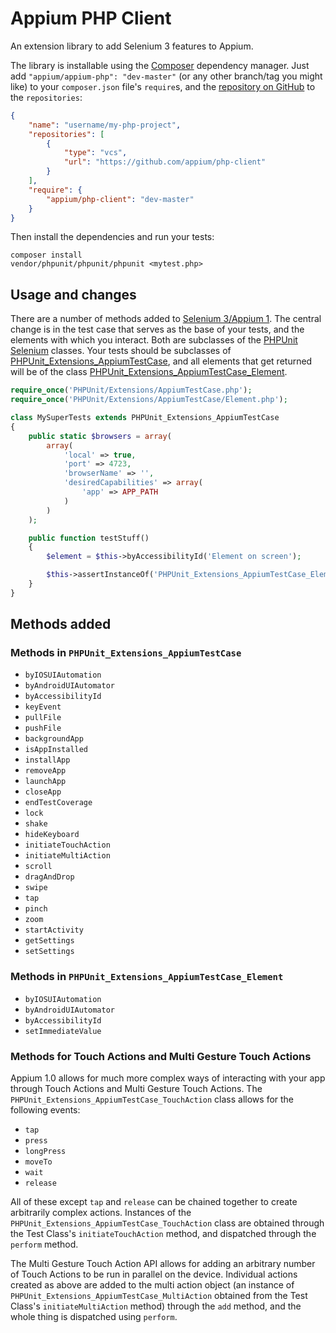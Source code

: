 # Appium PHP Client


An extension library to add Selenium 3 features to Appium.

The library is installable using the [Composer](https://getcomposer.org/) dependency manager. Just add `"appium/appium-php": "dev-master"` (or any other branch/tag you might like) to your `composer.json` file's `require`s, and the [repository on GitHub](https://github.com/appium/php-client) to the `repositories`:

```json
{
    "name": "username/my-php-project",
    "repositories": [
        {
            "type": "vcs",
            "url": "https://github.com/appium/php-client"
        }
    ],
    "require": {
        "appium/php-client": "dev-master"
    }
}
```

Then install the dependencies and run your tests:

```shell
composer install
vendor/phpunit/phpunit/phpunit <mytest.php>
```

## Usage and changes

There are a number of methods added to [Selenium 3/Appium 1](https://github.com/appium/appium/blob/master/docs/en/migrating-to-1-0.md). The central change is in the test case that serves as the base of your tests, and the elements with which you interact. Both are subclasses of the [PHPUnit Selenium](https://github.com/sebastianbergmann/phpunit-selenium/) classes. Your tests should be subclasses of [PHPUnit_Extensions_AppiumTestCase](https://github.com/appium/php-client/blob/master/PHPUnit/Extensions/AppiumTestCase.php), and all elements that get returned will be of the class [PHPUnit_Extensions_AppiumTestCase_Element](https://github.com/appium/php-client/blob/master/PHPUnit/Extensions/AppiumTestCase/Element.php).


```php
require_once('PHPUnit/Extensions/AppiumTestCase.php');
require_once('PHPUnit/Extensions/AppiumTestCase/Element.php');

class MySuperTests extends PHPUnit_Extensions_AppiumTestCase
{
    public static $browsers = array(
        array(
            'local' => true,
            'port' => 4723,
            'browserName' => '',
            'desiredCapabilities' => array(
                'app' => APP_PATH
            )
        )
    );

    public function testStuff()
    {
        $element = $this->byAccessibilityId('Element on screen');

        $this->assertInstanceOf('PHPUnit_Extensions_AppiumTestCase_Element', $element);
    }
}
```


## Methods added

### Methods in `PHPUnit_Extensions_AppiumTestCase`

* `byIOSUIAutomation`
* `byAndroidUIAutomator`
* `byAccessibilityId`
* `keyEvent`
* `pullFile`
* `pushFile`
* `backgroundApp`
* `isAppInstalled`
* `installApp`
* `removeApp`
* `launchApp`
* `closeApp`
* `endTestCoverage`
* `lock`
* `shake`
* `hideKeyboard`
* `initiateTouchAction`
* `initiateMultiAction`
* `scroll`
* `dragAndDrop`
* `swipe`
* `tap`
* `pinch`
* `zoom`
* `startActivity`
* `getSettings`
* `setSettings`

### Methods in `PHPUnit_Extensions_AppiumTestCase_Element`

* `byIOSUIAutomation`
* `byAndroidUIAutomator`
* `byAccessibilityId`
* `setImmediateValue`

### Methods for Touch Actions and Multi Gesture Touch Actions

Appium 1.0 allows for much more complex ways of interacting with your app through Touch Actions and Multi Gesture Touch Actions. The `PHPUnit_Extensions_AppiumTestCase_TouchAction` class allows for the following events:

* `tap`
* `press`
* `longPress`
* `moveTo`
* `wait`
* `release`

All of these except `tap` and `release` can be chained together to create arbitrarily complex actions. Instances of the `PHPUnit_Extensions_AppiumTestCase_TouchAction` class are obtained through the Test Class's `initiateTouchAction` method, and dispatched through the `perform` method.

The Multi Gesture Touch Action API allows for adding an arbitrary number of Touch Actions to be run in parallel on the device. Individual actions created as above are added to the multi action object (an instance of `PHPUnit_Extensions_AppiumTestCase_MultiAction` obtained from the Test Class's `initiateMultiAction` method) through the `add` method, and the whole thing is dispatched using `perform`.
